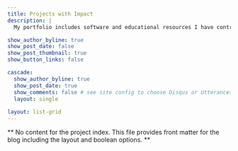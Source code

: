 ```yaml
---
title: Projects with Impact
description: |
  My portfolio includes software and educational resources I have contributed to or created that solve real world problems.

show_author_byline: true
show_post_date: false
show_post_thumbnail: true
show_button_links: false

cascade:    
  show_author_byline: true
  show_post_date: true
  show_comments: false # see site config to choose Disqus or Utterances
  layout: single
  
layout: list-grid
---
```


** No content for the project index. This file provides front matter for the blog including the layout and boolean options. **
